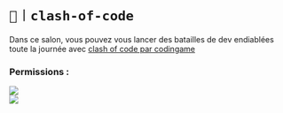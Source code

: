 # `🧩︱clash-of-code`
Dans ce salon, vous pouvez vous lancer des batailles de dev endiablées toute la journée avec [clash of code par codingame](https://www.codingame.com/multiplayer/clashofcode)

### Permissions :
![](https://img.shields.io/badge/Lecture-OUI-green?style=for-the-badge) <br/>
![](https://img.shields.io/badge/Ecriture-OUI-green?style=for-the-badge)